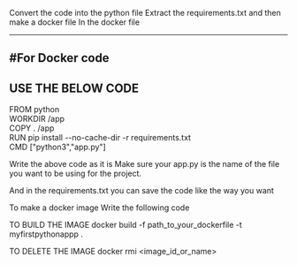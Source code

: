 Convert the code into the python file
Extract the requirements.txt and then make a docker file
In the docker file

---------------------------------------------------------------------------------------------------------
#For Docker code
---------------------------------------------------------------------------------------------------------
USE THE BELOW CODE
---------------------------------------------------------------------------------------------------------
FROM python <br>
WORKDIR /app <br>
COPY . /app <br>
RUN pip install --no-cache-dir -r requirements.txt <br>
CMD ["python3","app.py"] <br>

Write the above code as it is 
Make sure your app.py is the name of the file you want to be using for the project.

And in the requirements.txt you can save the code like the way you want


To make a docker image
Write the following code

TO BUILD THE IMAGE
docker build -f path_to_your_dockerfile -t myfirstpythonappp .

TO DELETE THE IMAGE
docker rmi <image_id_or_name>


